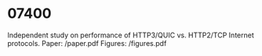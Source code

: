 # 07400
Independent study on performance of HTTP3/QUIC vs. HTTP2/TCP Internet protocols.
Paper: /paper.pdf
Figures: /figures.pdf
